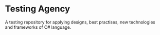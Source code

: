 # Testing Agency
A testing repository for applying designs, best practises, new technologies and frameworks of C# language.
